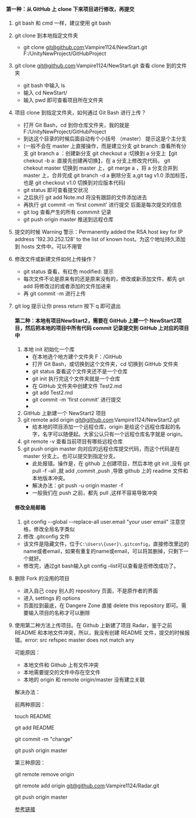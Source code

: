 #### **第一种：从 GitHub 上 clone 下来项目进行修改，再提交** 

1. git bash 和 cmd 一样，建议使用 git bash

2. git clone 到本地指定文件夹

   - git clone git@github.com:Vampire1124/NewStart.git F:/UnityNewProject/GitHubProject

3. git clone  git@github.com:Vampire1124/NewStart.git  查看 clone 到的文件夹

   - git bash 中输入 ls
   - 输入 cd NewStart/
   - 输入 pwd 即可查看项目所在文件夹

4. 项目 clone 到指定文件夹，如何通过 Git Bash 进行上传？

   - 打开 Git Bash，cd 到你仓库文件夹，我的就是  F:/UnityNewProject/GitHubProject
   - 到达这个目录的时候后面自动有个小括号 （master） 提示这是个主分支
   - (一般不会在 master 上直接操作，而是建立分支  git branch :查看所有分支   git branch a ：创建新分支  git checkout a :切换到 a 分支上【git chekout -b a: 直接先创建再切换】，在 a 分支上修改完代码， git chekout master 切换到 master 上，git merge a ，将  a 分支合并到 master 上，合并完成 git branch -d a 删除分支 a,git tag v1.0 添加标签，也是 git checkout v1.0 切换到对应版本代码)
   - git status 即可查看提交状况
   - 之后执行 git add Note.md  将没有跟踪的文件添加进去
   - 再执行 git commit -m 'first commit' 进行提交  后面是每次提交的信息
   - git log 查看产生的所有 commmit 记录
   - git push origin master  推送到远程仓库

5. 提交的时候 Warning 警示：Permanently added the RSA host key for IP address '192.30.252.128' to the list of known host。为这个地址持久添加到 hosts 文件中。可以不用管

6. 修改文件或新建文件如何上传操作？

   - git status 查看，有红色 modified: 提示
   - 每次文件不论是原来有的还是原来没有的，修改或新添加文件，都先 git add 将修改过的或者添加的文件加进来
   - 再 git commit -m 进行上传

7. git log 提示让你 press return  按下 q 即可退出



   #### 第二种：本地有项目NewStart2，需要在 GitHub 上建一个 NewStart2项目，然后把本地的项目中所有代码 commit 记录提交到 GitHub 上对应的项目中

   1. 本地 init 初始化一个库
      - 在本地选个地方建个文件夹  F：/GitHub
      - 打开 Git Bash，或切换到这个文件夹，cd 切换到 GitHub 文件夹
      - git status 查看这个文件夹还不是一个仓库
      - git init   执行完这个文件夹就是一个仓库
      - 在 GitHub 文件夹中创建文件 Test2.md
      - git add Test2.md
      - git commit -m 'first commit' 进行提交
      - 
   2. GitHub 上新建一个 NewStart2 项目
   3. git remote add origin git@github.com:Vampire1124/NewStart2.git
      - 给本地的项目添加一个远程仓库，origin 是给这个远程仓库起的名字，名字可以随便起。大家公认只有一个远程仓库名字就是 origin。
   4. git remote -v 查看当前项目有哪些远程仓库
   5. git push origin master 向对应的远程仓库提交代码，而这个代码是在 master 分支上。也可以提交到指定分支。
      - 此处报错。操作是，在 github 上创建项目，然后本地 git init ,没有 git pull -f -all ,就 add ,commit ,push ,导致 github 上的 readme 文件和本地版本冲突。
      - 解决办法：git push  -u origin master -f
      - 一般我们在 push 之前，都先 pull ,这样不容易导致冲突

   #### 修改全局邮箱

      1. git config --global --replace-all user.email "your user email" 注意空格，修改全局名字类似
      2. 修改 .gitconfig 文件
      - 该文件是隐藏文件，位于`C:\Users\{user}\.gitconfig`，直接修改里边的name或者email，如果有重复的name或email，可以将其删掉，只剩下一个就好。
      - 修改完，通过git bash输入git config –list可以查看是否修改成功了。



1. 删除 Fork 的没用的项目
   - 进入自己 copy 别人的 repository 页面，不是原作者的界面
   - 进入 settings 的 options
   - 页面拉到最底，在 Dangere Zone 直接 delete this repository 即可。需要输入项目的名称才可以删除

2. 使用第二种方法上传项目。在 Github 上新建了项目 Radar，鉴于之前 README 和本地文件冲突，所以，我没有创建 README 文件，提交的时候报错。error: src refspec master does not match any 

   可能原因：

   - 本地文件和 Github 上有文件冲突
   - 本地需要提交的文件中存在空文件
   - 本地的 origin 和 remote origin/master 没有建立关联

   解决办法：

   前两种原因：

   touch README

   git add README

   git commit -m "change"

   git push origin master

   第三种原因：

   git remote remove origin

   git remote add origin git@github.com:Vampire1124/Radar.git

   git push origin master

   [参考链接](https://yuanyuanshen.github.io/2016/10/25/github-%E4%B8%8A%E4%BC%A0error-src-refspec-master-does-not-match-any-%E8%A7%A3%E5%86%B3%E6%96%B9%E6%B3%95/)